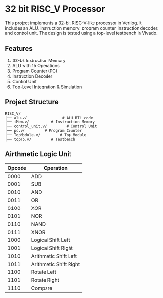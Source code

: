 # 32 bit RISC_V Processor
This project implements a 32-bit RISC-V-like processor in Verilog. It includes an ALU, instruction memory, program counter, instruction decoder, and control unit. The design is tested using a top-level testbench in Vivado.

## Features

  1. 32-bit Instruction Memory
  2. ALU with 15 Operations
  3. Program Counter (PC)
  4. Instruction Decoder
  5. Control Unit
  6. Top-Level Integration & Simulation

## Project Structure
```
RISC_V/
│── alu.v/                # ALU RTL code
│── iMem.v/          # Instruction Memory
│── control_unit.v/         # Control Unit
│── pc.v/         # Program Counter
│── TopModule.v/         # Top Module
│── topTb.v/         # Testbench
```
## Airthmetic Logic Unit

| Opcode | Operation |
| ------ | --------- |
|0000	| ADD
|0001	| SUB
|0010	| AND
|0011 |	OR
|0100 | XOR
|0101	| NOR
|0110	| NAND
|0111	| XNOR
|1000	| Logical Shift Left
|1001	| Logical Shift Right
|1010	| Arithmetic Shift Left
|1011	| Arithmetic Shift Right
|1100	| Rotate Left
|1101	| Rotate Right
|1110	| Compare 
